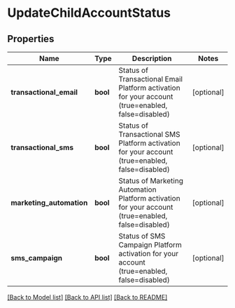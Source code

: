 # UpdateChildAccountStatus

## Properties
Name | Type | Description | Notes
------------ | ------------- | ------------- | -------------
**transactional_email** | **bool** | Status of Transactional Email Platform activation for your account (true&#x3D;enabled, false&#x3D;disabled) | [optional] 
**transactional_sms** | **bool** | Status of Transactional SMS Platform activation for your account (true&#x3D;enabled, false&#x3D;disabled) | [optional] 
**marketing_automation** | **bool** | Status of Marketing Automation Platform activation for your account (true&#x3D;enabled, false&#x3D;disabled) | [optional] 
**sms_campaign** | **bool** | Status of SMS Campaign Platform activation for your account (true&#x3D;enabled, false&#x3D;disabled) | [optional] 

[[Back to Model list]](../README.md#documentation-for-models) [[Back to API list]](../README.md#documentation-for-api-endpoints) [[Back to README]](../README.md)


